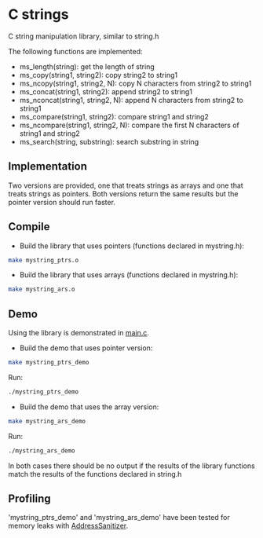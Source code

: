 # C strings

C string manipulation library, similar to string.h

The following functions are implemented:

* ms_length(string): get the length of string
* ms_copy(string1, string2): copy string2 to string1
* ms_ncopy(string1, string2, N): copy N characters from string2 to string1
* ms_concat(string1, string2): append string2 to string1
* ms_nconcat(string1, string2, N): append N characters from string2 to string1
* ms_compare(string1, string2): compare string1 and string2
* ms_ncompare(string1, string2, N): compare the first N characters of string1 and string2
* ms_search(string, substring): search substring in string

## Implementation

Two versions are provided, one that treats strings as arrays and one that treats strings as pointers. Both versions return the same results but the pointer version should run faster.

## Compile

* Build the library that uses pointers (functions declared in mystring.h):

```bash
make mystring_ptrs.o
```

* Build the library that uses arrays (functions declared in mystring.h):

```bash
make mystring_ars.o
```

## Demo

Using the library is demonstrated in [main.c](src/main.c).

* Build the demo that uses pointer version:

```bash
make mystring_ptrs_demo
```

Run:

```bash
./mystring_ptrs_demo
```

* Build the demo that uses the array version:

```bash
make mystring_ars_demo
```

Run:

```bash
./mystring_ars_demo
```

In both cases there should be no output if the results of the library functions match the results of the functions declared in string.h

## Profiling

'mystring_ptrs_demo' and 'mystring_ars_demo' have been tested for memory leaks with [AddressSanitizer](https://github.com/google/sanitizers/wiki/AddressSanitizer).
